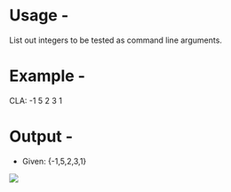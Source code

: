 # Usage -
List out integers to be tested as command line arguments.

# Example - 
CLA: -1 5 2 3 1

# Output - 
- Given: {-1,5,2,3,1}

![](https://cloud.githubusercontent.com/assets/20238115/26239908/11a531c8-3c4d-11e7-9ff3-fe769a88bdbd.PNG)
